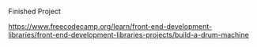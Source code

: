 Finished Project

https://www.freecodecamp.org/learn/front-end-development-libraries/front-end-development-libraries-projects/build-a-drum-machine